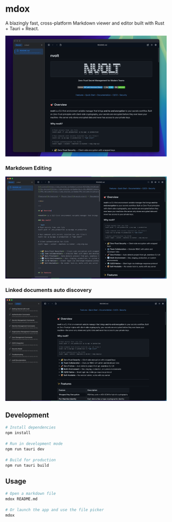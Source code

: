 # mdox

A blazingly fast, cross-platform Markdown viewer and editor built with Rust + Tauri + React.

![mdox Screenshot](docs/Screenshot.png)

### Markdown Editing

![mdox Screenshot](docs/Screenshot2.png)

### Linked documents auto discovery

![mdox Screenshot](docs/Screenshot3.png)

## Development

```bash
# Install dependencies
npm install

# Run in development mode
npm run tauri dev

# Build for production
npm run tauri build
```

## Usage

```bash
# Open a markdown file
mdox README.md

# Or launch the app and use the file picker
mdox
```

